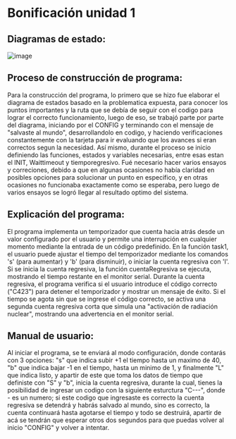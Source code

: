 # Bonificación unidad 1
## Diagramas de estado:
![image](https://github.com/user-attachments/assets/a0bea378-afb6-4371-9008-d7be227accb2)
## Proceso de construcción de programa:
Para la construcción del programa, lo primero que se hizo fue elaborar el diagrama de estados basado en la problematica expuesta, para conocer los puntos importantes y la ruta que se debía de seguir con el codigo para lograr el correcto funcionamiento, luego de eso, se trabajó parte por parte del diagrama, iniciando por el CONFIG y terminando con el mensaje de "salvaste al mundo", desarrollandolo en codigo, y haciendo verificaciones constantemente con la tarjeta para ir evaluando que los avances si eran correctos segun la necesidad. Así mismo, durante el proceso se inicio definiendo las funciones, estados y variables necesarias, entre esas estan el INIT, Waittimeout y tiemporegresivo. Fué necesario hacer varios ensayos y correciones, debido a que en algunas ocasiones no había claridad en posibles opciones para solucionar un punto en especifico, y en otras ocasiones no funcionaba exactamente como se esperaba, pero luego de varios ensayos se logró llegar al resultado optimo del sistema.
## Explicación del programa:
El programa implementa un temporizador que cuenta hacia atrás desde un valor configurado por el usuario y permite una interrupción en cualquier momento mediante la entrada de un código predefinido. En la función task1, el usuario puede ajustar el tiempo del temporizador mediante los comandos 's' (para aumentar) y 'b' (para disminuir), o iniciar la cuenta regresiva con 'l'. Si se inicia la cuenta regresiva, la función cuentaRegresiva se ejecuta, mostrando el tiempo restante en el monitor serial. Durante la cuenta regresiva, el programa verifica si el usuario introduce el código correcto ("C423") para detener el temporizador y mostrar un mensaje de éxito. Si el tiempo se agota sin que se ingrese el código correcto, se activa una segunda cuenta regresiva corta que simula una "activación de radiación nuclear", mostrando una advertencia en el monitor serial.
## Manual de usuario:
Al iniciar el programa, se te enviará al modo configuración, donde contarás con 3 opciones: "s" que indica subir +1 el tiempo hasta un maximo de 40, "b" que indica bajar -1 en el tiempo, hasta un minimo de 1, y finalmente "L" que indica listo, y apartir de este que toma los datos de tiempo que definiste con "S" y "b", inicia la cuenta regresiva, durante la cual, tienes la posibilidad de ingresar un codigo con la siguiente esturctura "C---", donde - es un numero; si este codigo que ingresaste es correcto la cuenta regresiva se detendrá y habrás salvado al mundo, sino es correcto, la cuenta continuará hasta agotarse el tiempo y todo se destruirá, apartir de acá se tendrán que esperar otros dos segundos para que puedas volver al inicio "CONFIG" y volver a intentar. 
